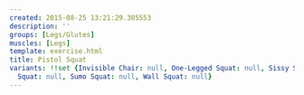 ```yaml
---
created: 2015-08-25 13:21:29.305553
description: ''
groups: [Legs/Glutes]
muscles: [Legs]
template: exercise.html
title: Pistol Squat
variants: !!set {Invisible Chair: null, One-Legged Squat: null, Sissy Squat: null,
  Squat: null, Sumo Squat: null, Wall Squat: null}
---
```

